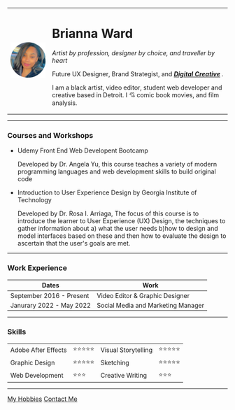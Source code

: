 <!DOCTYPE html>
<html>
  <head>
    <meta charset="utf-8">
    <title>Bri's Personal Site</title>
  </head>

  <body>
    <table cellspacing="20">
      <tr>
        <td><img src="images/Brianna.png" alt="Brianna profile picture"></td>
        <td><h1>Brianna Ward</h1>
        <p><em> Artist by profession, designer by choice, and traveller by heart</em></p>
          <p>Future UX Designer, Brand Strategist, and <em><strong><a href="https://bridoesdesign.wixsite.com/my-site">Digital Creative</a></strong> .</em></p>
          <p> I am a black artist, video editor, student web developer and creative based in Detroit. I 💘 comic book movies, and film analysis.</p></td>
      </tr>
    </table>
    <hr>
    <h3>Courses and Workshops</h3>
    <ul>
      <li>Udemy Front End Web Developent Bootcamp</li>
      <p>Developed by Dr. Angela Yu, this course teaches a variety of modern programming languages and web development skills to
build original code</p>
      <li>Introduction to User Experience Design by Georgia Institute of Technology</li>
      <p> Developed by Dr. Rosa I. Arriaga, The focus of this course is to introduce the learner to User Experience (UX) Design, the techniques to gather information about a) what the user needs b)how to design and model interfaces based on these and then how to evaluate the design to ascertain that the user's goals are met.</p>
    </ul>
    <hr>
    <h3>Work Experience</h3>
    <table cellspacing=10>
      <thead>
        <tr>
          <th>Dates</th>
          <th>Work</th>
        </tr>
      </thead>
      <tbody>
        <tr>
          <td>September 2016 - Present</td>
          <td>Video Editor & Graphic Designer</td>
        </tr>
        <tr>
          <td> Janurary 2022 - May 2022</td>
          <td> Social Media and Marketing Manager</td>
        </tr>
    </table>
    <hr>
    <h3>Skills</h3>
    <table cellspacing=10>
      <tr>
        <td>Adobe After Effects</td>
        <td>⭐⭐⭐⭐⭐</td>
        <td>Visual Storytelling</td>
        <td>⭐⭐⭐⭐⭐</td>
      </tr>
      <tr>
        <td>Graphic Design</td>
        <td>⭐⭐⭐⭐⭐</td>
        <td>Sketching</td>
        <td>⭐⭐⭐⭐⭐</td>
      </tr>
      <tr>
        <td>Web Development</td>
        <td>⭐⭐⭐</td></td>
        <td>Creative Writing</td>
        <td>⭐⭐⭐</td>
      </tr>
    </table>
    <hr>
    <a href="hobbies.html">My Hobbies</a>
    <a href="contact me.html">Contact Me</a>
  </body>
</html>
